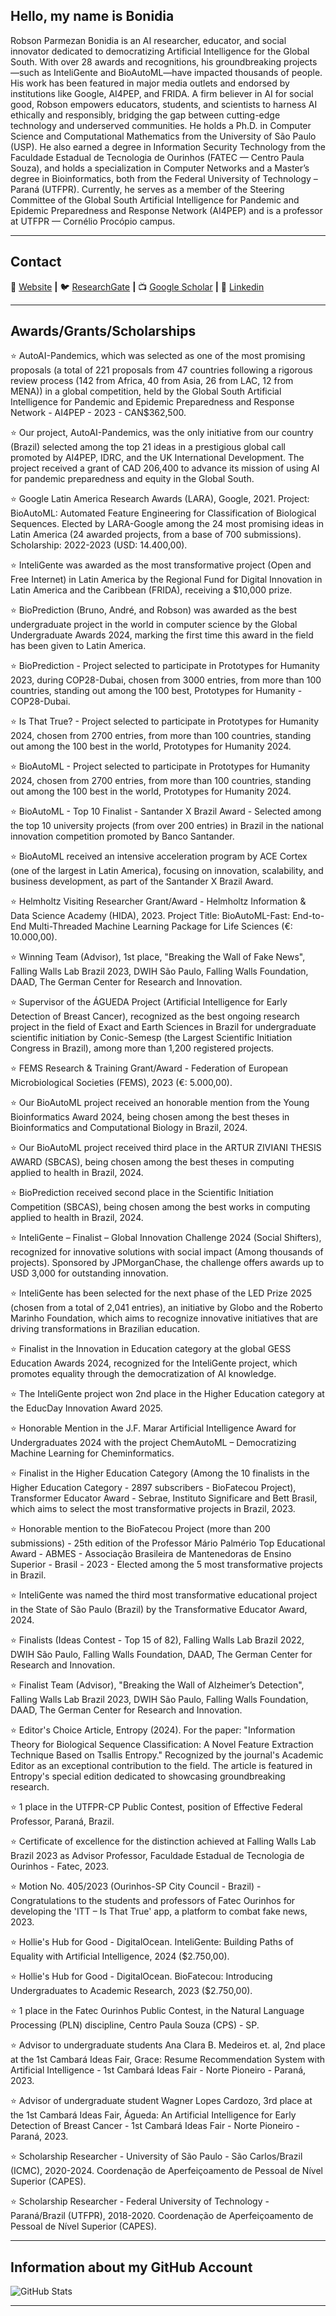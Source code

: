 ## Hello, my name is <strong>Bonidia</strong>

Robson Parmezan Bonidia is an AI researcher, educator, and social innovator dedicated to democratizing Artificial Intelligence for the Global South. With over 28 awards and recognitions, his groundbreaking projects—such as InteliGente and BioAutoML—have impacted thousands of people. His work has been featured in major media outlets and endorsed by institutions like Google, AI4PEP, and FRIDA. A firm believer in AI for social good, Robson empowers educators, students, and scientists to harness AI ethically and responsibly, bridging the gap between cutting-edge technology and underserved communities. He holds a Ph.D. in Computer Science and Computational Mathematics from the University of São Paulo (USP). He also earned a degree in Information Security Technology from the Faculdade Estadual de Tecnologia de Ourinhos (FATEC — Centro Paula Souza), and holds a specialization in Computer Networks and a Master’s degree in Bioinformatics, both from the Federal University of Technology – Paraná (UTFPR). Currently, he serves as a member of the Steering Committee of the Global South Artificial Intelligence for Pandemic and Epidemic Preparedness and Response Network (AI4PEP) and is a professor at UTFPR — Cornélio Procópio campus.

----

## Contact

🏡 [Website](https://bonidia.github.io/website/) **|** 
🐦 [ResearchGate](https://www.researchgate.net/profile/Robson-Bonidia-2) **|** 
📺 [Google Scholar](https://scholar.google.com.br/citations?user=kTbx_wMAAAAJ&hl=pt-BR) **|** 
👔 [Linkedin](https://www.linkedin.com/in/robson-parmezan-bonidia-phd-8b1b8890)

---
## Awards/Grants/Scholarships

⭐ AutoAI-Pandemics, which was selected as one of the most promising proposals (a total of 221 proposals from 47 countries following a rigorous review process (142 from Africa, 40 from Asia, 26 from LAC, 12 from MENA)) in a global competition, held by the Global South Artificial Intelligence for Pandemic and Epidemic Preparedness and Response Network - AI4PEP - 2023 - CAN$362,500.

⭐ Our project, AutoAI-Pandemics, was the only initiative from our country (Brazil) selected among the top 21 ideas in a prestigious global call promoted by AI4PEP, IDRC, and the UK International Development. The project received a grant of CAD 206,400 to advance its mission of using AI for pandemic preparedness and equity in the Global South.

⭐ Google Latin America Research Awards (LARA), Google, 2021. Project: BioAutoML: Automated Feature Engineering for Classification of Biological Sequences. Elected by LARA-Google among the 24 most promising ideas in Latin America (24 awarded projects, from a base of 700 submissions). Scholarship: 2022-2023 (USD: 14.400,00).

⭐ InteliGente was awarded as the most transformative project (Open and Free Internet) in Latin America by the Regional Fund for Digital Innovation in Latin America and the Caribbean (FRIDA), receiving a $10,000 prize.

⭐ BioPrediction (Bruno, André, and Robson) was awarded as the best undergraduate project in the world in computer science by the Global Undergraduate Awards 2024, marking the first time this award in the field has been given to Latin America.

⭐ BioPrediction - Project selected to participate in Prototypes for Humanity 2023, during COP28-Dubai, chosen from 3000 entries, from more than 100 countries, standing out among the 100 best, Prototypes for Humanity - COP28-Dubai.

⭐ Is That True? - Project selected to participate in Prototypes for Humanity 2024, chosen from 2700 entries, from more than 100 countries, standing out among the 100 best in the world, Prototypes for Humanity 2024.

⭐ BioAutoML - Project selected to participate in Prototypes for Humanity 2024, chosen from 2700 entries, from more than 100 countries, standing out among the 100 best in the world, Prototypes for Humanity 2024.

⭐ BioAutoML - Top 10 Finalist - Santander X Brazil Award - Selected among the top 10 university projects (from over 200 entries) in Brazil in the national innovation competition promoted by Banco Santander.

⭐ BioAutoML received an intensive acceleration program by ACE Cortex (one of the largest in Latin America), focusing on innovation, scalability, and business development, as part of the Santander X Brazil Award.

⭐ Helmholtz Visiting Researcher Grant/Award - Helmholtz Information & Data Science Academy (HIDA), 2023. Project Title: BioAutoML-Fast: End-to-End Multi-Threaded Machine Learning Package for Life Sciences (€: 10.000,00).

⭐ Winning Team (Advisor), 1st place, "Breaking the Wall of Fake News", Falling Walls Lab Brazil 2023, DWIH São Paulo, Falling Walls Foundation, DAAD, The German Center for Research and Innovation.

⭐ Supervisor of the ÁGUEDA Project (Artificial Intelligence for Early Detection of Breast Cancer), recognized as the best ongoing research project in the field of Exact and Earth Sciences in Brazil for undergraduate scientific initiation by Conic-Semesp (the Largest Scientific Initiation Congress in Brazil), among more than 1,200 registered projects.

⭐ FEMS Research & Training Grant/Award - Federation of European Microbiological Societies (FEMS), 2023 (€: 5.000,00).

⭐ Our BioAutoML project received an honorable mention from the Young Bioinformatics Award 2024, being chosen among the best theses in Bioinformatics and Computational Biology in Brazil, 2024.

⭐ Our BioAutoML project received third place in the ARTUR ZIVIANI THESIS AWARD (SBCAS), being chosen among the best theses in computing applied to health in Brazil, 2024.

⭐ BioPrediction received second place in the Scientific Initiation Competition (SBCAS), being chosen among the best works in computing applied to health in Brazil, 2024.

⭐ InteliGente – Finalist – Global Innovation Challenge 2024 (Social Shifters), recognized for innovative solutions with social impact (Among thousands of projects). Sponsored by JPMorganChase, the challenge offers awards up to USD 3,000 for outstanding innovation.

⭐ InteliGente has been selected for the next phase of the LED Prize 2025 (chosen from a total of 2,041 entries), an initiative by Globo and the Roberto Marinho Foundation, which aims to recognize innovative initiatives that are driving transformations in Brazilian education.

⭐ Finalist in the Innovation in Education category at the global GESS Education Awards 2024, recognized for the InteliGente project, which promotes equality through the democratization of AI knowledge.

⭐ The InteliGente project won 2nd place in the Higher Education category at the EducDay Innovation Award 2025.

⭐ Honorable Mention in the J.F. Marar Artificial Intelligence Award for Undergraduates 2024 with the project ChemAutoML – Democratizing Machine Learning for Cheminformatics.

⭐ Finalist in the Higher Education Category (Among the 10 finalists in the Higher Education Category - 2897 subscribers - BioFatecou Project), Transformer Educator Award - Sebrae, Instituto Significare and Bett Brasil, which aims to select the most transformative projects in Brazil, 2023.

⭐ Honorable mention to the BioFatecou Project (more than 200 submissions) - 25th edition of the Professor Mário Palmério Top Educational Award - ABMES - Associação Brasileira de Mantenedoras de Ensino Superior - Brasil - 2023 - Elected among the 5 most transformative projects in Brazil.

⭐ InteliGente was named the third most transformative educational project in the State of São Paulo (Brazil) by the Transformative Educator Award, 2024.

⭐ Finalists (Ideas Contest - Top 15 of 82), Falling Walls Lab Brazil 2022, DWIH São Paulo, Falling Walls Foundation, DAAD, The German Center for Research and Innovation.

⭐ Finalist Team (Advisor), "Breaking the Wall of Alzheimer’s Detection", Falling Walls Lab Brazil 2023, DWIH São Paulo, Falling Walls Foundation, DAAD, The German Center for Research and Innovation.

⭐ Editor's Choice Article, Entropy (2024). For the paper: "Information Theory for Biological Sequence Classification: A Novel Feature Extraction Technique Based on Tsallis Entropy." Recognized by the journal's Academic Editor as an exceptional contribution to the field. The article is featured in Entropy's special edition dedicated to showcasing groundbreaking research.

⭐ 1 place in the UTFPR-CP Public Contest, position of Effective Federal Professor, Paraná, Brazil. 

⭐ Certificate of excellence for the distinction achieved at Falling Walls Lab Brazil 2023 as Advisor Professor, Faculdade Estadual de Tecnologia de Ourinhos - Fatec, 2023.

⭐ Motion No. 405/2023 (Ourinhos-SP City Council - Brazil) - Congratulations to the students and professors of Fatec Ourinhos for developing the 'ITT – Is That True' app, a platform to combat fake news, 2023.

⭐ Hollie's Hub for Good - DigitalOcean. InteliGente: Building Paths of Equality with Artificial Intelligence, 2024 ($2.750,00).

⭐ Hollie's Hub for Good - DigitalOcean. BioFatecou: Introducing Undergraduates to Academic Research, 2023 ($2.750,00).

⭐ 1 place in the Fatec Ourinhos Public Contest, in the Natural Language Processing (PLN) discipline, Centro Paula Souza (CPS) - SP.

⭐ Advisor to undergraduate students Ana Clara B. Medeiros et. al, 2nd place at the 1st Cambará Ideas Fair, Grace: Resume Recommendation System with Artificial Intelligence - 1st Cambará Ideas Fair - Norte Pioneiro - Paraná, 2023.

⭐ Advisor of undergraduate student Wagner Lopes Cardozo, 3rd place at the 1st Cambará Ideas Fair, Águeda: An Artificial Intelligence for Early Detection of Breast Cancer - 1st Cambará Ideas Fair - Norte Pioneiro - Paraná, 2023.

⭐ Scholarship Researcher - University of São Paulo - São Carlos/Brazil (ICMC), 2020-2024. Coordenação de Aperfeiçoamento de Pessoal de Nível Superior (CAPES). 

⭐ Scholarship Researcher - Federal University of Technology - Paraná/Brazil (UTFPR), 2018-2020. Coordenação de Aperfeiçoamento de Pessoal de Nível Superior (CAPES). 

---
## Information about my GitHub Account 
![GitHub Stats](https://github-readme-stats.vercel.app/api?username=Bonidia&show_icons=true)

---
